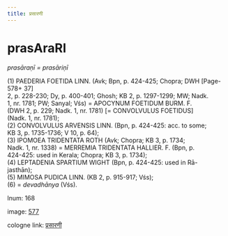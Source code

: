 ```yaml
---
title: प्रसारणी
---
```


# prasAraRI

<i>prasāraṇī = prasāriṇī</i>  <div n="P" />(1) <bot>PAEDERIA FOETIDA LINN.</bot> (Avk; Bpn, p. 424-425; Chopra; DWH [Page-578+ 37] <div n="lb" />2, p. 228-230; Dy, p. 400-401; Ghosh; KB 2, p. 1297-1299; MW; Nadk. <div n="lb" />1, nr. 1781; PW; Sanyal; Vśs) = <bot>APOCYNUM FOETIDUM BURM. F.</bot> <div n="lb" />(DWH 2, p. 229; Nadk. 1, nr. 1781) [= <bot>CONVOLVULUS FOETIDUS</bot>] <div n="lb" />(Nadk. 1, nr. 1781); <div n="P" />(2) <bot>CONVOLVULUS ARVENSIS LINN.</bot> (Bpn, p. 424-425: acc. to some; <div n="lb" />KB 3, p. 1735-1736; V 10, p. 64); <div n="P" />(3) <bot>IPOMOEA TRIDENTATA ROTH</bot> (Avk; Chopra; KB 3, p. 1734; <div n="lb" />Nadk. 1, nr. 1338) = <bot>MERREMIA TRIDENTATA HALLIER. F.</bot> (Bpn, p. <div n="lb" />424-425: used in Kerala; Chopra; KB 3, p. 1734); <div n="P" />(4) <bot>LEPTADENIA SPARTIUM WIGHT</bot> (Bpn, p. 424-425: used in Rā- <div n="lb" />jasthān); <div n="P" />(5) <bot>MIMOSA PUDICA LINN.</bot> (KB 2, p. 915-917; Vśs); <div n="P" />(6) = <i>devadhānya</i> (Vśs).

lnum: 168

image: [577](https://www.sanskrit-lexicon.uni-koeln.de/scans/csl-apidev/servepdf.php?dict=snp&page=577)

cologne link: [प्रसारणी](https://sanskrit-lexicon.uni-koeln.de/scans/csl-apidev/getword.php?dict=snp&key=प्रसारणी)

